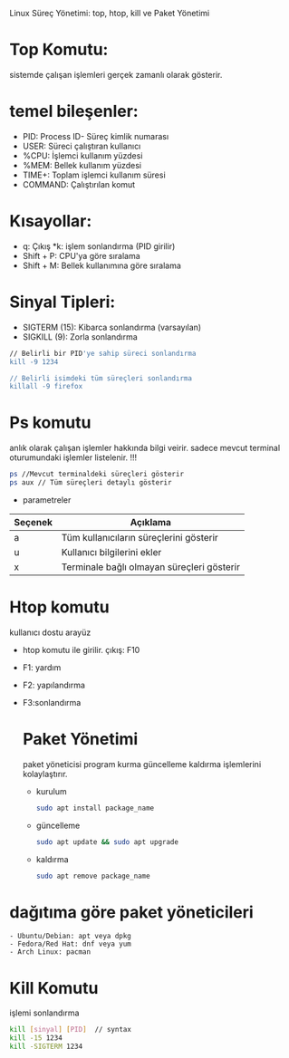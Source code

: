 Linux Süreç Yönetimi: top, htop, kill ve Paket Yönetimi

# Top Komutu: 
sistemde çalışan işlemleri gerçek zamanlı olarak gösterir.

# temel bileşenler: 

* PID: Process ID- Süreç kimlik numarası
* USER: Süreci çalıştıran kullanıcı
* %CPU: İşlemci kullanım yüzdesi
* %MEM: Bellek kullanım yüzdesi
* TIME+: Toplam işlemci kullanım süresi
* COMMAND: Çalıştırılan komut

 # Kısayollar:
* q: Çıkış
*k: işlem sonlandırma (PID girilir)
* Shift + P: CPU'ya göre sıralama
* Shift + M: Bellek kullanımına göre sıralama

# Sinyal Tipleri: 
 * SIGTERM (15): Kibarca sonlandırma (varsayılan)
 * SIGKILL (9): Zorla sonlandırma
```bash    
// Belirli bir PID'ye sahip süreci sonlandırma
kill -9 1234

// Belirli isimdeki tüm süreçleri sonlandırma
killall -9 firefox
```

# Ps komutu 
anlık olarak çalışan işlemler hakkında bilgi veirir.
sadece mevcut terminal oturumundaki işlemler listelenir. !!!

```bash 
ps //Mevcut terminaldeki süreçleri gösterir
ps aux // Tüm süreçleri detaylı gösterir 
```
* parametreler
  
| Seçenek | Açıklama |
|---------|----------|
| a       | Tüm kullanıcıların süreçlerini gösterir |
| u       | Kullanıcı bilgilerini ekler |
| x       | Terminale bağlı olmayan süreçleri gösterir |

# Htop komutu
kullanıcı dostu arayüz 
* htop komutu ile girilir. çıkış: F10
* F1: yardım 
* F2: yapılandırma
* F3:sonlandırma

  # Paket Yönetimi
  paket yöneticisi program kurma güncelleme kaldırma işlemlerini kolaylaştırır.
  * kurulum
    ```bash
    sudo apt install package_name
    ```
    
  * güncelleme
    ```bash 
    sudo apt update && sudo apt upgrade
      ```
  * kaldırma
    ```bash 
    sudo apt remove package_name
     ```
 
# dağıtıma göre paket yöneticileri

    - Ubuntu/Debian: apt veya dpkg
    - Fedora/Red Hat: dnf veya yum
    - Arch Linux: pacman
# Kill Komutu 

işlemi sonlandırma
   ```bash 
kill [sinyal] [PID]  // syntax
kill -15 1234
kill -SIGTERM 1234
  ```
